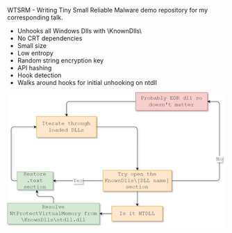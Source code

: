 WTSRM - Writing Tiny Small Reliable Malware demo repository for my corresponding talk.

- Unhooks all Windows Dlls with \KnownDlls\
- No CRT dependencies
- Small size 
- Low entropy
- Random string encryption key
- API hashing
- Hook detection
- Walks around hooks for initial unhooking on ntdll

![Diagram](./wtsrm.png)
